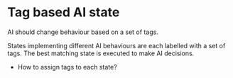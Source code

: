 # Tag based AI state

AI should change behaviour based on a set of tags.

States implementing different AI behaviours are each labelled with a set of tags. The best matching state is executed to make AI decisions.

- How to assign tags to each state?

